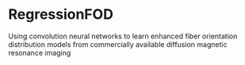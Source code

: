 # RegressionFOD
Using convolution neural networks to learn enhanced fiber orientation distribution models from commercially available diffusion magnetic resonance imaging

